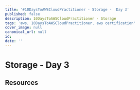 ```yaml
---
title: '#10DaysToAWSCloudPractitioner - Storage -  Day 3'
published: false
description: 10DaysToAWSCloudPractitioner - Storage
tags: 'aws, 10DaysToAWSCloudPractitioner, aws certification'
cover_image: null
canonical_url: null
id: 
date: ''
---
```


# Storage - Day 3


## Resources